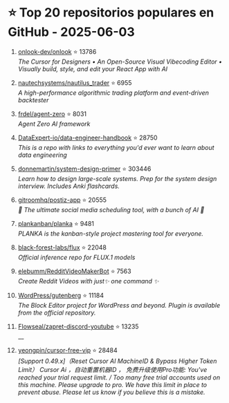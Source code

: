 # ⭐ Top 20 repositorios populares en GitHub - 2025-06-03

1. [onlook-dev/onlook](https://github.com/onlook-dev/onlook) ⭐ 13786  
   _The Cursor for Designers • An Open-Source Visual Vibecoding Editor • Visually build, style, and edit your React App with AI_

2. [nautechsystems/nautilus_trader](https://github.com/nautechsystems/nautilus_trader) ⭐ 6955  
   _A high-performance algorithmic trading platform and event-driven backtester_

3. [frdel/agent-zero](https://github.com/frdel/agent-zero) ⭐ 8031  
   _Agent Zero AI framework_

4. [DataExpert-io/data-engineer-handbook](https://github.com/DataExpert-io/data-engineer-handbook) ⭐ 28750  
   _This is a repo with links to everything you'd ever want to learn about data engineering_

5. [donnemartin/system-design-primer](https://github.com/donnemartin/system-design-primer) ⭐ 303446  
   _Learn how to design large-scale systems. Prep for the system design interview. Includes Anki flashcards._

6. [gitroomhq/postiz-app](https://github.com/gitroomhq/postiz-app) ⭐ 20555  
   _📨 The ultimate social media scheduling tool, with a bunch of AI 🤖_

7. [plankanban/planka](https://github.com/plankanban/planka) ⭐ 9481  
   _PLANKA is the kanban-style project mastering tool for everyone._

8. [black-forest-labs/flux](https://github.com/black-forest-labs/flux) ⭐ 22048  
   _Official inference repo for FLUX.1 models_

9. [elebumm/RedditVideoMakerBot](https://github.com/elebumm/RedditVideoMakerBot) ⭐ 7563  
   _Create Reddit Videos with just✨ one command ✨_

10. [WordPress/gutenberg](https://github.com/WordPress/gutenberg) ⭐ 11184  
   _The Block Editor project for WordPress and beyond. Plugin is available from the official repository._

11. [Flowseal/zapret-discord-youtube](https://github.com/Flowseal/zapret-discord-youtube) ⭐ 13235  
   __

12. [yeongpin/cursor-free-vip](https://github.com/yeongpin/cursor-free-vip) ⭐ 28484  
   _[Support 0.49.x]（Reset Cursor AI MachineID & Bypass Higher Token Limit） Cursor Ai ，自动重置机器ID ， 免费升级使用Pro功能: You've reached your trial request limit. / Too many free trial accounts used on this machine. Please upgrade to pro. We have this limit in place to prevent abuse. Please let us know if you believe this is a mistake._


<!-- Última actualización: 2025-06-03T20:42:37.265856 UTC -->